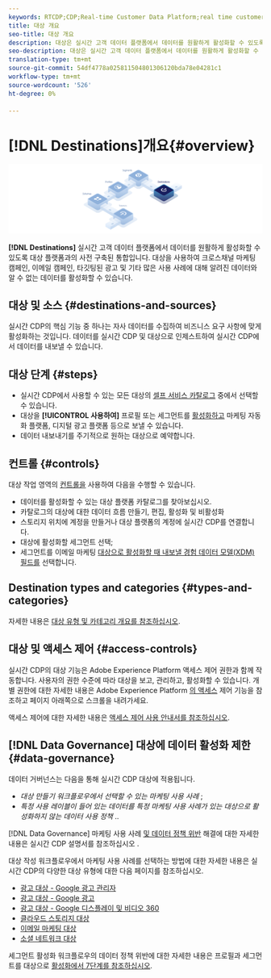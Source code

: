 ```yaml
---
keywords: RTCDP;CDP;Real-time Customer Data Platform;real time customer data platform;real time cdp;cdp;destinations;destination;rtcdp
title: 대상 개요
seo-title: 대상 개요
description: 대상은 실시간 고객 데이터 플랫폼에서 데이터를 원활하게 활성화할 수 있도록 대상 플랫폼과의 사전 구축된 통합입니다. Adobe 실시간 고객 데이터 플랫폼의 대상을 사용하여 크로스 채널 마케팅 캠페인, 이메일 캠페인, 타깃팅된 광고 및 기타 여러 가지 사용 사례에 대해 알려진 데이터와 알 수 없는 데이터를 활성화할 수 있습니다.
seo-description: 대상은 실시간 고객 데이터 플랫폼에서 데이터를 원활하게 활성화할 수 있도록 대상 플랫폼과의 사전 구축된 통합입니다. Adobe 실시간 고객 데이터 플랫폼의 대상을 사용하여 크로스 채널 마케팅 캠페인, 이메일 캠페인, 타깃팅된 광고 및 기타 여러 가지 사용 사례에 대해 알려진 데이터와 알 수 없는 데이터를 활성화할 수 있습니다.
translation-type: tm+mt
source-git-commit: 54df4778a025811504801306120bda78e04281c1
workflow-type: tm+mt
source-wordcount: '526'
ht-degree: 0%

---
```



# [!DNL Destinations]개요{#overview}

![대상 개요 배너](/help/rtcdp/destinations/assets/destinations-overview-banner.png)

**[!DNL Destinations]** 실시간 고객 데이터 플랫폼에서 데이터를 원활하게 활성화할 수 있도록 대상 플랫폼과의 사전 구축된 통합입니다. 대상을 사용하여 크로스채널 마케팅 캠페인, 이메일 캠페인, 타깃팅된 광고 및 기타 많은 사용 사례에 대해 알려진 데이터와 알 수 없는 데이터를 활성화할 수 있습니다.

## 대상 및 소스 {#destinations-and-sources}

실시간 CDP의 핵심 기능 중 하나는 자사 데이터를 수집하여 비즈니스 요구 사항에 맞게 활성화하는 것입니다. 데이터를 실시간 CDP 및 대상으로 인제스트하여 실시간 CDP에서 데이터를 내보낼 수 있습니다.

## 대상 단계 {#steps}

* 실시간 CDP에서 사용할 수 있는 모든 대상의 [셀프 서비스 카탈로그](/help/rtcdp/destinations/destinations-catalog.md) 중에서 선택할 수 있습니다.
* 대상을 **[!UICONTROL 사용하여]** 프로필 또는 세그먼트를 [활성화하고](/help/rtcdp/destinations/activate-destinations.md) 마케팅 자동화 플랫폼, 디지털 광고 플랫폼 등으로 보낼 수 있습니다.
* 데이터 내보내기를 주기적으로 원하는 대상으로 예약합니다.

## 컨트롤 {#controls}

대상 작업 영역의 [컨트롤을](/help/rtcdp/destinations/destinations-workspace.md) 사용하여 다음을 수행할 수 있습니다.

* 데이터를 활성화할 수 있는 대상 플랫폼 카탈로그를 찾아보십시오.
* 카탈로그의 대상에 대한 데이터 흐름 만들기, 편집, 활성화 및 비활성화
* 스토리지 위치에 계정을 만들거나 대상 플랫폼의 계정에 실시간 CDP를 연결합니다.
* 대상에 활성화할 세그먼트 선택;
* 세그먼트를 이메일 마케팅 [대상으로 활성화할 때 내보낼 경험 데이터 모델(XDM) 필드를](../../xdm/home.md) 선택합니다.

## Destination types and categories {#types-and-categories}

자세한 내용은 [대상 유형 및 카테고리 개요를 참조하십시오](/help/rtcdp/destinations/destination-types.md).

## 대상 및 액세스 제어 {#access-controls}

실시간 CDP의 대상 기능은 Adobe Experience Platform 액세스 제어 권한과 함께 작동합니다. 사용자의 권한 수준에 따라 대상을 보고, 관리하고, 활성화할 수 있습니다. 개별 권한에 대한 자세한 내용은 Adobe Experience Platform [의 액세스](../../access-control/home.md) 제어 기능을 참조하고 페이지 아래쪽으로 스크롤을 내려가세요.

액세스 제어에 대한 자세한 내용은 [액세스 제어 사용 안내서를 참조하십시오](../../access-control/ui/overview.md).

## [!DNL Data Governance] 대상에 데이터 활성화 제한 {#data-governance}

데이터 거버넌스는 다음을 통해 실시간 CDP 대상에 적용됩니다.

* *대상 만들기 워크플로우에서 선택할 수 있는 마케팅 사용 사례* ;
* *특정 사용 레이블이 들어 있는 데이터를 특정 마케팅 사용 사례가 있는 대상으로 활성화하지 않는 데이터 사용 정책* ..

[!DNL Data Governance] 마케팅 사용 사례 [및 데이터 정책 위반](/help/rtcdp/privacy/data-governance-overview.md#destinations) 해결에 대한 자세한 내용은 실시간 CDP 설명서를 참조하십시오 [](/help/rtcdp/privacy/data-governance-overview.md#enforcement).

대상 작성 워크플로우에서 마케팅 사용 사례를 선택하는 방법에 대한 자세한 내용은 실시간 CDP의 다양한 대상 유형에 대한 다음 페이지를 참조하십시오.

* [광고 대상 - Google 광고 관리자 ](/help/rtcdp/destinations/google-ad-manager-destination.md)
* [광고 대상 - Google 광고](/help/rtcdp/destinations/google-ads-destination.md)
* [광고 대상 - Google 디스플레이 및 비디오 360 ](/help/rtcdp/destinations/google-dv360-destination.md)
* [클라우드 스토리지 대상](/help/rtcdp/destinations/cloud-storage-destinations-workflow.md)
* [이메일 마케팅 대상](/help/rtcdp/destinations/email-marketing-destinations.md)
* [소셜 네트워크 대상](/help/rtcdp/destinations/social-network-destinations-workflow.md)

세그먼트 활성화 워크플로우의 데이터 정책 위반에 대한 자세한 내용은 프로필과 세그먼트를 대상으로 [활성화에서 7단계를 참조하십시오](/help/rtcdp/destinations/activate-destinations.md).